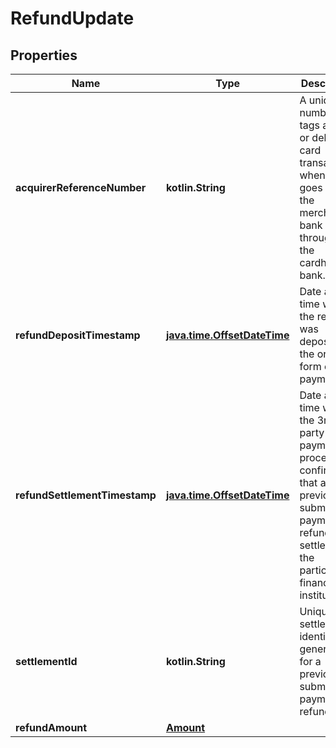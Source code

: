 
# RefundUpdate

## Properties
Name | Type | Description | Notes
------------ | ------------- | ------------- | -------------
**acquirerReferenceNumber** | **kotlin.String** | A unique number that tags a credit or debit card transaction when it goes from the merchant&#39;s bank through to the cardholder&#39;s bank. | 
**refundDepositTimestamp** | [**java.time.OffsetDateTime**](java.time.OffsetDateTime.md) | Date and time when the refund was deposited to the original form of payment. | 
**refundSettlementTimestamp** | [**java.time.OffsetDateTime**](java.time.OffsetDateTime.md) | Date and time when the 3rd party payment processor confirmed that a previously submitted payment refund has settled at the participating financial institutions. | 
**settlementId** | **kotlin.String** | Unique settlement identifier generated for a previously submitted payment refund. | 
**refundAmount** | [**Amount**](Amount.md) |  | 



